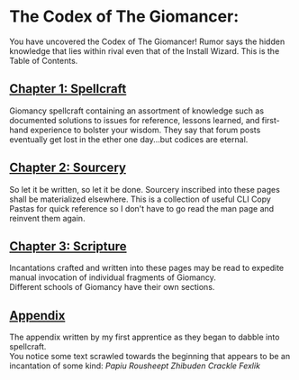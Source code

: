 # The Codex of The Giomancer:
You have uncovered the Codex of The Giomancer! Rumor says the hidden knowledge that lies within rival even that of the Install Wizard. This is the Table of Contents.

## [Chapter 1: Spellcraft](Spellcraft)
Giomancy spellcraft containing an assortment of knowledge such as documented solutions to issues for reference, lessons learned, and first-hand experience to bolster your wisdom. They say that forum posts eventually get lost in the ether one day...but codices are eternal.

## [Chapter 2: Sourcery](Sourcery)
So let it be written, so let it be done. Sourcery inscribed into these pages shall be materialized elsewhere. This is a collection of useful CLI Copy Pastas for quick reference so I don't have to go read the man page and reinvent them again.

## [Chapter 3: Scripture](Scripture)
Incantations crafted and written into these pages may be read to expedite manual invocation of individual fragments of Giomancy.<br>
Different schools of Giomancy have their own sections.

## [Appendix](appendix.txt)
The appendix written by my first apprentice as they began to dabble into spellcraft.<br>
You notice some text scrawled towards the beginning that appears to be an incantation of some kind: _Papiu Rousheept Zhibuden Crackle Fexlik_

